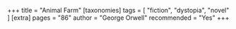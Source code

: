 +++
title = "Animal Farm"
[taxonomies]
tags = [ "fiction", "dystopia", "novel" ]
[extra]
pages = "86"
author = "George Orwell"
recommended = "Yes"
+++

